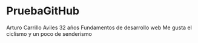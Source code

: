 # PruebaGitHub
Arturo Carrillo Aviles 32 años
Fundamentos de desarrollo web
Me gusta el ciclismo y un poco de senderismo
